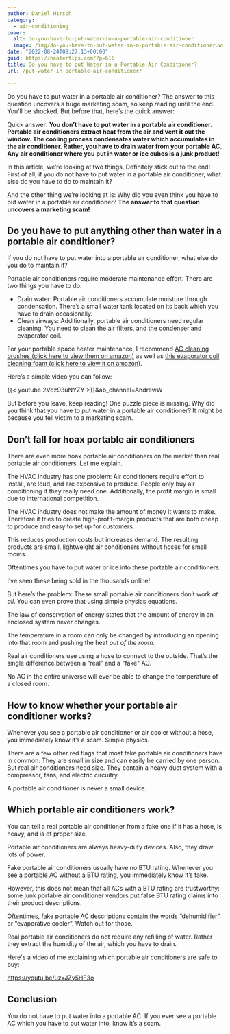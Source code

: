 ```yaml
---
author: Daniel Hirsch
category:
  - air-conditioning
cover:
  alt: do-you-have-to-put-water-in-a-portable-air-conditioner
  image: /img/do-you-have-to-put-water-in-a-portable-air-conditioner.webp
date: "2022-08-24T08:27:13+00:00"
guid: https://heatertips.com/?p=616
title: Do you have to put Water in a Portable Air Conditioner?
url: /put-water-in-portable-air-conditioner/

---
```

Do you have to put water in a portable air conditioner? The answer to this question uncovers a huge marketing scam, so keep reading until the end. You’ll be shocked. But before that, here’s the quick answer:

Quick answer: **You don’t have to put water in a portable air conditioner. Portable air conditioners extract heat from the air and vent it out the window. The cooling process condensates water which accumulates in the air conditioner. Rather, you have to drain water from your portable AC. Any air conditioner where you put in water or ice cubes is a junk product!**

In this article, we’re looking at two things. Definitely stick out to the end! First of all, if you do not have to put water in a portable air conditioner, what else do you have to do to maintain it?

And the other thing we’re looking at is: Why did you even think you have to put water in a portable air conditioner? **The answer to that question uncovers a marketing scam!**

## Do you have to put anything other than water in a portable air conditioner?

If you do not have to put water into a portable air conditioner, what else do you do to maintain it?

Portable air conditioners require moderate maintenance effort. There are two things you have to do:

- Drain water: Portable air conditioners accumulate moisture through condensation. There’s a small water tank located on its back which you have to drain occasionally.
- Clean airways: Additionally, portable air conditioners need regular cleaning. You need to clean the air filters, and the condenser and evaporator coil.

For your portable space heater maintenance, I recommend [AC cleaning brushes (click here to view them on amazon)](https://www.amazon.com/Conditioner-Condenser-Cleaning-Refrigerator-Evaporator/dp/B07WMW31P2?th=1&linkCode=ll1&tag=heatertips-20&linkId=847232a8e2df15f12154a4cb1ab050fb&language=en_US&ref_=as_li_ss_tl) as well as [this evaporator coil cleaning foam (click here to view it on amazon)](https://www.amazon.com/Nu-Calgon-4171-75-Rinse-Evaporator-Cleaner/dp/B00DM8KQ3I?&linkCode=ll1&tag=heatertips-20&linkId=706f11397d621f8fbf3354ef557be55f&language=en_US&ref_=as_li_ss_tl).

Here’s a simple video you can follow:

{{< youtube 2Vqz93uNYZY >}}&ab\_channel=AndrewW

But before you leave, keep reading! One puzzle piece is missing. Why did you think that you have to put water in a portable air conditioner? It might be because you fell victim to a marketing scam.

## Don’t fall for hoax portable air conditioners

There are even more hoax portable air conditioners on the market than real portable air conditioners. Let me explain.

The HVAC industry has one problem: Air conditioners require effort to install, are loud, and are expensive to produce. People only buy air conditioning if they really need one. Additionally, the profit margin is small due to international competition.

The HVAC industry does not make the amount of money it wants to make. Therefore it tries to create high-profit-margin products that are both cheap to produce and easy to set up for customers.

This reduces production costs but increases demand. The resulting products are small, lightweight air conditioners without hoses for small rooms.

Oftentimes you have to put water or ice into these portable air conditioners.

I’ve seen these being sold in the thousands online!

But here’s the problem: These small portable air conditioners don’t work _at all_. You can even prove that using simple physics equations.

The law of conservation of energy states that the amount of energy in an enclosed system never changes.

The temperature in a room can only be changed by introducing an opening into that room and pushing the heat _out of the room._

Real air conditioners use using a hose to connect to the outside. That’s the single difference between a “real” and a "fake" AC.

No AC in the entire universe will ever be able to change the temperature of a closed room.

## How to know whether your portable air conditioner works?

Whenever you see a portable air conditioner or air cooler without a hose, you immediately know it’s a scam. Simple physics.

There are a few other red flags that most fake portable air conditioners have in common: They are small in size and can easily be carried by one person. But real air conditioners need size. They contain a heavy duct system with a compressor, fans, and electric circuitry.

A portable air conditioner is never a small device.

## Which portable air conditioners work?

You can tell a real portable air conditioner from a fake one if it has a hose, is heavy, and is of proper size.

Portable air conditioners are always heavy-duty devices. Also, they draw lots of power.

Fake portable air conditioners usually have no BTU rating. Whenever you see a portable AC without a BTU rating, you immediately know it’s fake.

However, this does not mean that all ACs with a BTU rating are trustworthy: some junk portable air conditioner vendors put false BTU rating claims into their product descriptions.

Oftentimes, fake portable AC descriptions contain the words “dehumidifier” or “evaporative cooler”. Watch out for those.

Real portable air conditioners do not require any refilling of water. Rather they extract the humidity of the air, which you have to drain.

Here's a video of me explaining which portable air conditioners are safe to buy:

https://youtu.be/uzxJZy5HF3o

## Conclusion

You do not have to put water into a portable AC. If you ever see a portable AC which you have to put water into, know it’s a scam.
